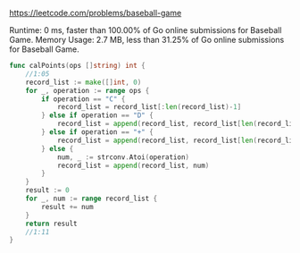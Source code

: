 https://leetcode.com/problems/baseball-game


Runtime: 0 ms, faster than 100.00% of Go online submissions for Baseball Game.
Memory Usage: 2.7 MB, less than 31.25% of Go online submissions for Baseball Game.



```go
func calPoints(ops []string) int {
	//1:05
	record_list := make([]int, 0)
	for _, operation := range ops {
		if operation == "C" {
			record_list = record_list[:len(record_list)-1]
		} else if operation == "D" {
			record_list = append(record_list, record_list[len(record_list)-1] * 2)
		} else if operation == "+" {
			record_list = append(record_list, record_list[len(record_list)-1] + record_list[len(record_list) -2])
		} else {
			num, _ := strconv.Atoi(operation)
			record_list = append(record_list, num)
		}
	}
	result := 0
	for _, num := range record_list {
		result += num
	}
	return result
	//1:11
}
```

